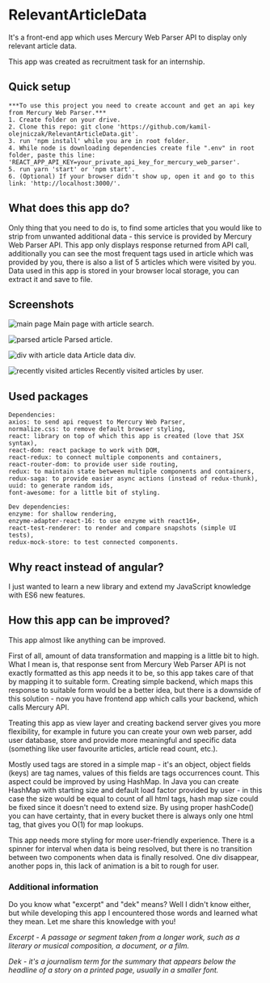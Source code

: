 # RelevantArticleData

It's a front-end app which uses Mercury Web Parser API to display only relevant article data.

This app was created as recruitment task for an internship.

## Quick setup
```
***To use this project you need to create account and get an api key from Mercury Web Parser.***
1. Create folder on your drive.
2. Clone this repo: git clone 'https://github.com/kamil-olejniczak/RelevantArticleData.git'.
3. run 'npm install' while you are in root folder.
4. While node is downloading dependencies create file ".env" in root folder, paste this line:
'REACT_APP_API_KEY=your_private_api_key_for_mercury_web_parser'.
5. run yarn 'start' or 'npm start'.
6. (Optional) If your browser didn't show up, open it and go to this link: 'http://localhost:3000/'.
```

## What does this app do?

Only thing that you need to do is, to find some articles that you would like to strip from unwanted additional data - this service is provided by Mercury Web Parser API.
This app only displays response returned from API call, additionally you can see the most frequent tags used in article which was provided by you, there is also a list of 5 articles
which were visited by you.
Data used in this app is stored in your browser local storage, you can extract it and save to file.

## Screenshots

![main page](https://github.com/kamil-olejniczak/ClientDatabaseAngularFront/blob/screenshots/main_page.png "Main page with article search")
Main page with article search.

![parsed article](https://github.com/kamil-olejniczak/ClientDatabaseAngularFront/blob/screenshots/filter_applied.png "Parsed article")
Parsed article.

![div with article data](https://github.com/kamil-olejniczak/ClientDatabaseAngularFront/blob/screenshots/client_details.png "Article data div")
Article data div.

![recently visited articles](https://github.com/kamil-olejniczak/ClientDatabaseAngularFront/blob/screenshots/secondary_route.png "Recently visited articles by user")
Recently visited articles by user.

## Used packages

```
Dependencies:
axios: to send api request to Mercury Web Parser,
normalize.css: to remove default browser styling,
react: library on top of which this app is created (love that JSX syntax),
react-dom: react package to work with DOM,
react-redux: to connect multiple components and containers,
react-router-dom: to provide user side routing,
redux: to maintain state between multiple components and containers,
redux-saga: to provide easier async actions (instead of redux-thunk),
uuid: to generate random ids,
font-awesome: for a little bit of styling.

Dev dependencies:
enzyme: for shallow rendering,
enzyme-adapter-react-16: to use enzyme with react16+,
react-test-renderer: to render and compare snapshots (simple UI tests),
redux-mock-store: to test connected components.
```

## Why react instead of angular?

I just wanted to learn a new library and extend my JavaScript knowledge with ES6 new features.

## How this app can be improved?

This app almost like anything can be improved.

First of all, amount of data transformation and mapping is a little bit to high. What I mean is, that response sent from Mercury Web Parser API is not exactly formatted as this app needs it to be,
so this app takes care of that by mapping it to suitable form. Creating simple backend, which maps this response to suitable form would be a better idea,
but there is a downside of this solution - now you have frontend app which calls your backend, which calls Mercury API.

Treating this app as view layer and creating backend server gives you more flexibility, for example in future you can create your own web parser,
add user database, store and provide more meaningful and specific data (something like user favourite articles, article read count, etc.).

Mostly used tags are stored in a simple map - it's an object, object fields (keys) are tag names, values of this fields are tags occurrences count. This aspect could be improved by using HashMap.
In Java you can create HashMap with starting size and default load factor provided by user - in this case the size would be equal to count of all html tags, hash map size could be fixed
since it doesn't need to extend size. By using proper hashCode() you can have certainty, that in every bucket there is always only one html tag, that gives you O(1) for map lookups.

This app needs more styling for more user-friendly experience. There is a spinner for interval when data is being resolved, but there is no transition between two components when data is finally resolved.
One div disappear, another pops in, this lack of animation is a bit to rough for user.

### Additional information

Do you know what "excerpt" and "dek" means? Well I didn't know either, but while developing this app I encountered those words and learned what they mean. Let me share this knowledge with you!

*Excerpt - A passage or segment taken from a longer work, such as a literary or musical composition, a document, or a film.*

*Dek - it's a journalism term for the summary that appears below the headline of a story on a printed page, usually in a smaller font.*
